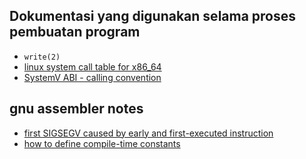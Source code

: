 ## Dokumentasi yang digunakan selama proses pembuatan program

- `write(2)`
- [linux system call table for x86_64](https://github.com/torvalds/linux/blob/master/arch/x86/entry/syscalls/syscall_64.tbl)
- [SystemV ABI - calling convention](https://gist.github.com/ammarfaizi2/d7090dd8d667834b51e341732100153e)

## gnu assembler notes

- [first SIGSEGV caused by early and first-executed instruction](https://chatgpt.com/share/6828248e-87fc-8002-9c48-1f1e35b6124c)
- [how to define compile-time constants](https://chatgpt.com/share/682824d7-0d54-8002-8d66-32c8fb9f7c00)
